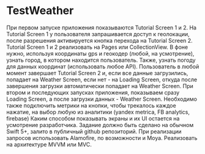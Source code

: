 # TestWeather

При первом запуске приложения показываются Tutorial Screen 1 и 2.
На Tutorial Screen 1 у пользователя запрашивается доступ к геолокации, после разрешения активируется кнопка перехода на Tutorial Screen 2.
Tutorial Screen 1 и 2 реализовать на Pages или CollectionView.
В фоне нужно, используя координаты gps и геокодер (любой, на усмотрение), узнать город, в котором находится пользователь.
Также, узнать погоду для данных координат (использовать любое API).
Пользователь в любой момент завершает Tutorial Screen 2 и, если все данные загрузились, попадает на Weather Screen, если нет - на Loading Screen, откуда после завершения загрузки автоматически попадает на Weather Screen.
При втором и последующих запусках приложения, показываем сразу Loading Screen, а после загрузки данных - Weather Screen.
Необходимо также подключить метрики на кнопки, чтобы трекалось каждое нажатие, на выбор любую из аналитики (yandex metrica,  FB analytics, firebase)
Каким способом показывать экраны и их UI остается на усмотрение разработчика.
Задание должно быть сделано на обычном  Swift 5+, залито в публичный github репозиторий. При реализации запросов использовать Alamofire, по возможности и Moya.  Реализовать на архитектуре MVVM или MVC.
